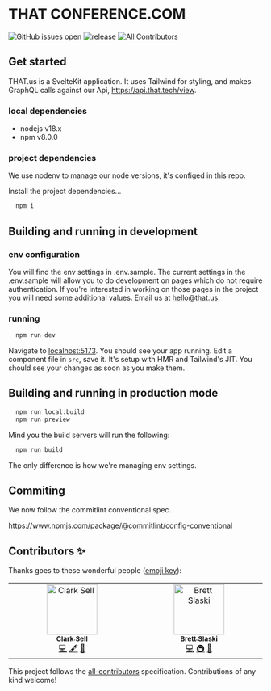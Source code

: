 # THAT CONFERENCE.COM

[![GitHub issues open](https://img.shields.io/github/issues/thatconference/that.us.svg)](https://github.com/thatconference/thatconference.com/issues) [![release](https://img.shields.io/badge/PRs-welcome-brightgreen.svg)](https://github.com/thatconference/thatconference.com/issues) <!-- ALL-CONTRIBUTORS-BADGE:START - Do not remove or modify this section -->
[![All Contributors](https://img.shields.io/badge/all_contributors-49-orange.svg?style=flat-square)](#contributors-)

<!-- ALL-CONTRIBUTORS-BADGE:END -->

## Get started

THAT.us is a SvelteKit application. It uses Tailwind for styling, and makes GraphQL calls against our Api, <https://api.that.tech/view>.

### local dependencies

- nodejs v18.x
- npm v8.0.0

### project dependencies

We use nodenv to manage our node versions, it's configed in this repo.

Install the project dependencies...

```bash
  npm i
```

## Building and running in development

### env configuration

You will find the env settings in .env.sample. The current settings in the .env.sample will allow you to do development on pages which do not require authentication. If you're interested in working on those pages in the project you will need some additional values. Email us at <hello@that.us>.

### running

```bash
  npm run dev
```

Navigate to [localhost:5173](http://localhost:5173). You should see your app running. Edit a component file in `src`, save it. It's setup with HMR and Tailwind's JIT. You should see your changes as soon as you make them.

## Building and running in production mode

```bash
  npm run local:build
  npm run preview
```

Mind you the build servers will run the following:

```bash
  npm run build
```

The only difference is how we're managing env settings.

## Commiting

We now follow the commitlint conventional spec.

<https://www.npmjs.com/package/@commitlint/config-conventional>

## Contributors ✨

Thanks goes to these wonderful people ([emoji key](https://allcontributors.org/docs/en/emoji-key)):

<!-- ALL-CONTRIBUTORS-LIST:START - Do not remove or modify this section -->
<!-- prettier-ignore-start -->
<!-- markdownlint-disable -->
<table>
  <tbody>
    <tr>
      <td align="center" valign="top" width="14.28%"><a href="http://unspecified.io"><img src="https://avatars1.githubusercontent.com/u/772569?v=4?s=100" width="100px;" alt="Clark Sell"/><br /><sub><b>Clark Sell</b></sub></a><br /><a href="https://github.com/ThatConference/thatconference.com/commits?author=csell5" title="Code">💻</a> <a href="#content-csell5" title="Content">🖋</a> <a href="#design-csell5" title="Design">🎨</a></td>
      <td align="center" valign="top" width="14.28%"><a href="http://blog.brettski.com"><img src="https://avatars3.githubusercontent.com/u/473633?v=4?s=100" width="100px;" alt="Brett Slaski"/><br /><sub><b>Brett Slaski</b></sub></a><br /><a href="https://github.com/ThatConference/thatconference.com/commits?author=brettski" title="Code">💻</a> <a href="#infra-brettski" title="Infrastructure (Hosting, Build-Tools, etc)">🚇</a> <a href="#maintenance-brettski" title="Maintenance">🚧</a></td>
    </tr>
  </tbody>
</table>

<!-- markdownlint-restore -->
<!-- prettier-ignore-end -->

<!-- ALL-CONTRIBUTORS-LIST:END -->

This project follows the [all-contributors](https://github.com/all-contributors/all-contributors) specification. Contributions of any kind welcome!
